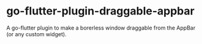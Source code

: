 # go-flutter-plugin-draggable-appbar
A go-flutter plugin to make a borerless window draggable from the AppBar (or any custom widget).
